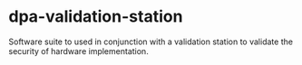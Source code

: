 # dpa-validation-station
Software suite to used in conjunction with a validation station to validate the security of hardware implementation.
